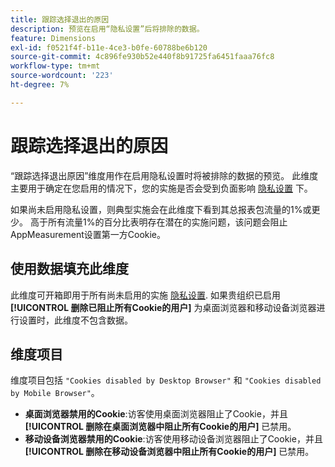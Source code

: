 ```yaml
---
title: 跟踪选择退出的原因
description: 预览在启用“隐私设置”后将排除的数据。
feature: Dimensions
exl-id: f0521f4f-b11e-4ce3-b0fe-60788be6b120
source-git-commit: 4c896fe930b52e440f8b91725fa6451faaa76fc8
workflow-type: tm+mt
source-wordcount: '223'
ht-degree: 7%

---
```


# 跟踪选择退出的原因

“跟踪选择退出原因”维度用作在启用隐私设置时将被排除的数据的预览。 此维度主要用于确定在您启用的情况下，您的实施是否会受到负面影响 [隐私设置](https://experienceleague.adobe.com/docs/core-services/interface/administration/ec-cookies/browser-cookie-settings.html) 下。

如果尚未启用隐私设置，则典型实施会在此维度下看到其总报表包流量的1%或更少。 高于所有流量1%的百分比表明存在潜在的实施问题，该问题会阻止AppMeasurement设置第一方Cookie。

## 使用数据填充此维度

此维度可开箱即用于所有尚未启用的实施 [隐私设置](https://experienceleague.adobe.com/docs/core-services/interface/administration/ec-cookies/browser-cookie-settings.html). 如果贵组织已启用 **[!UICONTROL 删除已阻止所有Cookie的用户]** 为桌面浏览器和移动设备浏览器进行设置时，此维度不包含数据。

## 维度项目

维度项目包括 `"Cookies disabled by Desktop Browser"` 和 `"Cookies disabled by Mobile Browser"`。

* **桌面浏览器禁用的Cookie**:访客使用桌面浏览器阻止了Cookie，并且 **[!UICONTROL 删除在桌面浏览器中阻止所有Cookie的用户]** 已禁用。
* **移动设备浏览器禁用的Cookie**:访客使用移动设备浏览器阻止了Cookie，并且 **[!UICONTROL 删除在移动设备浏览器中阻止所有Cookie的用户]** 已禁用。
